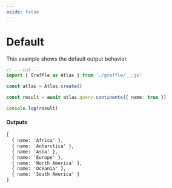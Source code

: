```yaml
---
aside: false
---
```


# Default

This example shows the default output behavior.

<!-- dprint-ignore-start -->
```ts twoslash
// ---cut---
import { Graffle as Atlas } from './graffle/__.js'

const atlas = Atlas.create()

const result = await atlas.query.continents({ name: true })

console.log(result)
```
<!-- dprint-ignore-end -->

#### Outputs

<!-- dprint-ignore-start -->
```txt
[
  { name: 'Africa' },
  { name: 'Antarctica' },
  { name: 'Asia' },
  { name: 'Europe' },
  { name: 'North America' },
  { name: 'Oceania' },
  { name: 'South America' }
]
```
<!-- dprint-ignore-end -->
